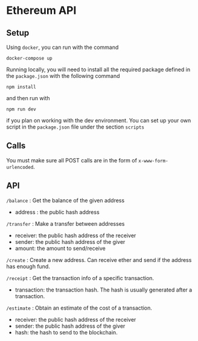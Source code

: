 # Ethereum API


## Setup
Using `docker`, you can run with the command
```
docker-compose up
```
Running locally, you will need to install all the required package defined in the `package.json` with the following command
```
npm install
```
and then run with
```
npm run dev
```
if you plan on working with the dev environment. You can set up your own script in the `package.json` file under the section `scripts`

## Calls
You must make sure all POST calls are in the form of `x-www-form-urlencoded`.

## API
`/balance` : Get the balance of the given address
* address : the public hash address 

`/transfer` : Make a transfer between addresses
* receiver: the public hash address of the receiver
* sender: the public hash address of the giver
* amount: the amount to send/receive

`/create` : Create a new address. Can receive ether and send if the address has enough fund.

`/receipt` : Get the transaction info of a specific transaction.
* transaction: the transaction hash. The hash is usually generated after a transaction.

`/estimate` : Obtain an estimate of the cost of a transaction.
* receiver: the public hash address of the receiver
* sender: the public hash address of the giver
* hash: the hash to send to the blockchain. 
